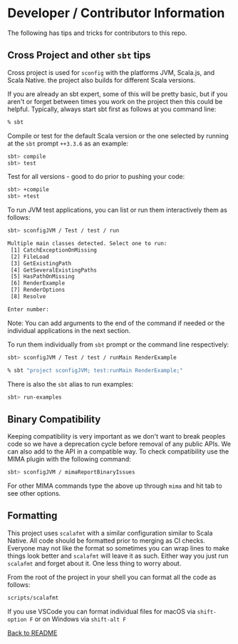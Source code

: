 # Developer / Contributor Information

The following has tips and tricks for contributors to this repo.

## Cross Project and other `sbt` tips

 Cross project is used for `sconfig` with the platforms JVM, Scala.js, and Scala Native. the project also builds for different Scala versions.

If you are already an sbt expert, some of this will be pretty basic, but if you aren't or forget between times you work on the project then this could be helpful. Typically, always start sbt first as follows at you command line:

```sh
% sbt
```

Compile or test for the default Scala version or the one selected by running at the `sbt` prompt `++3.3.6` as an example:
```sh
sbt> compile
sbt> test
```
Test for all versions - good to do prior to pushing your code:
```sh
sbt> +compile
sbt> +test
```
To run JVM test applications, you can list or run them interactively them as follows:

```sh
sbt> sconfigJVM / Test / test / run

Multiple main classes detected. Select one to run:
 [1] CatchExceptionOnMissing
 [2] FileLoad
 [3] GetExistingPath
 [4] GetSeveralExistingPaths
 [5] HasPathOnMissing
 [6] RenderExample
 [7] RenderOptions
 [8] Resolve

Enter number: 
```
Note: You can add arguments to the end of the command if needed or the individual applications in the next section.

To run them individually from `sbt` prompt or the command line respectively:

```sh
sbt> sconfigJVM / Test / test / runMain RenderExample

% sbt "project sconfigJVM; test:runMain RenderExample;"
```

There is also the `sbt` alias to run examples:
```sh
sbt> run-examples
```

## Binary Compatibility

Keeping compatibility is very important as we don't want to break peoples code so we have a deprecation cycle before removal of any public APIs. We can also add to the API in a compatible way. To check compatibility use the MIMA plugin with the following command:

```sh
sbt> sconfigJVM / mimaReportBinaryIssues
```
For other MIMA commands type the above up through `mima` and hit tab to see other options.

## Formatting

This project uses `scalafmt` with a similar configuration similar to Scala Native. All code should be formatted prior to merging as CI checks. Everyone may not like the format so sometimes you can wrap lines to make things look better and `scalafmt` will leave it as such. Either way you just run `scalafmt` and forget about it. One less thing to worry about.

From the root of the project in your shell you can format all the code as follows:

```sh
scripts/scalafmt
```

If you use VSCode you can format individual files for macOS via `shift-option F` or on Windows via `shift-alt F`

[Back to README](../README.md)

